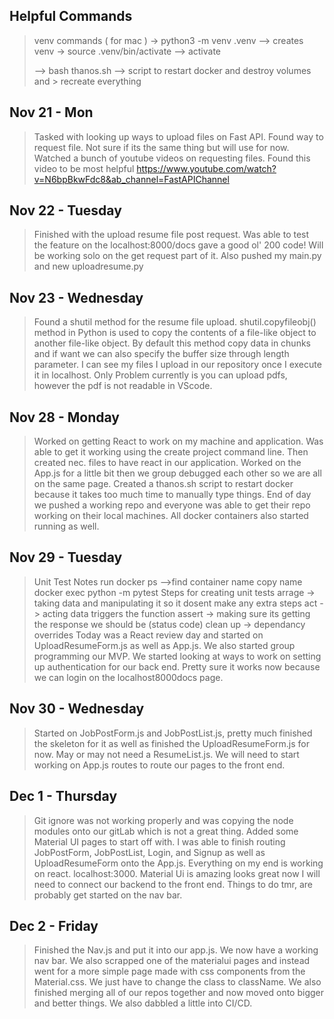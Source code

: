 ## Helpful Commands
> venv commands ( for mac )
> -> python3 -m venv .venv --> creates venv
> -> source .venv/bin/activate --> activate
> 
> --> bash thanos.sh --> script to restart docker and destroy volumes and > recreate everything

## Nov 21 - Mon
> Tasked with looking up ways to upload files on Fast API. Found way to request file. Not sure if its the same thing but will use for now. Watched a bunch of youtube videos on requesting files. Found this video to be most helpful https://www.youtube.com/watch?v=N6bpBkwFdc8&ab_channel=FastAPIChannel

## Nov 22 - Tuesday
> Finished with the upload resume file post request. Was able to test the feature on the localhost:8000/docs gave a good ol' 200 code! Will be working solo on the get request part of it. Also pushed my main.py and new uploadresume.py

## Nov 23 - Wednesday
> Found a shutil method for the resume file upload. shutil.copyfileobj() method in Python is used to copy the contents of a file-like object to another file-like object. By default this method copy data in chunks and if want we can also specify the buffer size through length parameter. I can see my files I upload in our repository once I execute it in localhost. Only Problem currently is you can upload pdfs, however the pdf is not readable in VScode.

## Nov 28 - Monday
> Worked on getting React to work on my machine and application. Was able to get it working using the create project command line. Then created nec. files to have react in our application. 
> Worked on the App.js for a little bit then we group debugged each other so we are all on the same page. Created a thanos.sh script to restart docker because it takes too much time to manually type things. End of day we pushed a working repo and everyone was able to get their repo working on their local machines. All docker containers also started running as well.

## Nov 29 - Tuesday
>Unit Test Notes
>run docker ps -->find container name
>copy name
>docker exec <container id> python -m pytest
>Steps for creating unit tests
>arrage -> taking data and manipulating it so it dosent make any extra steps 
>act -> acting data triggers the function
>assert -> making sure its getting the response we should be (status code)
>clean up -> dependancy overrides
>Today was a React review day and started on UploadResumeForm.js as well as App.js. We also started group programming our MVP. We started looking at ways to work on setting up authentication for our back end. Pretty sure it works now because we can login on the localhost8000docs page.

## Nov 30 - Wednesday
> Started on JobPostForm.js and JobPostList.js, pretty much finished the skeleton for it as well as finished the UploadResumeForm.js for now. May or may not need a ResumeList.js. We will need to start working on App.js routes to route our pages to the front end.

## Dec 1 - Thursday
> Git ignore was not working properly and was copying the node modules onto our gitLab which is not a great thing. Added some Material UI pages to start off with. I was able to finish routing JobPostForm, JobPostList, Login, and Signup as well as UploadResumeForm onto the App.js. Everything on my end is working on react. localhost:3000. Material Ui is amazing looks great now I will need to connect our backend to the front end. Things to do tmr, are probably get started on the nav bar.

## Dec 2 - Friday
> Finished the Nav.js and put it into our app.js. We now have a working nav bar. We also scrapped one of the materialui pages and instead went for a more simple page made with css components from the Material.css.  We just have to change the class to className. We also finished merging all of our repos together and now moved onto bigger and better things.
> We also dabbled a little into CI/CD.